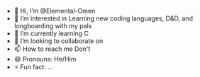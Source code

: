 - 👋 Hi, I’m @Elemental-Omen
- 👀 I’m interested in Learning new coding languages, D&D, and longboarding with my pals
- 🌱 I’m currently learning C 
- 💞️ I’m looking to collaborate on 
- 📫 How to reach me Don't 
- 😄 Pronouns: He/Him
- ⚡ Fun fact: ...

<!---
Elemental-Omen/Elemental-Omen is a ✨ special ✨ repository because its `README.md` (this file) appears on your GitHub profile.
You can click the Preview link to take a look at your changes.
--->
